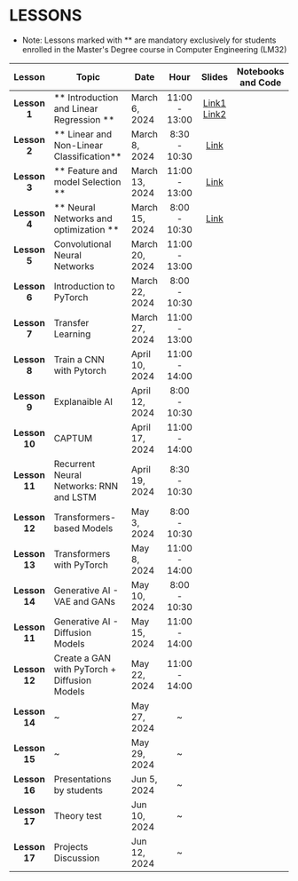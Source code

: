 # LESSONS

- Note: Lessons marked with ** are mandatory exclusively for students enrolled in the Master's Degree course in Computer Engineering (LM32)


| Lesson            | Topic                                             | Date            | Hour          | Slides       | Notebooks and Code |
| :-------:         | ------------------                                | --------------- | :-------:     | :-------:    |:-------:  |
| **Lesson 1**      | ** Introduction and Linear Regression **          | March 6, 2024   | 11:00 - 13:00 | [Link1](https://studentiunict-my.sharepoint.com/:b:/g/personal/concetto_spampinato_unict_it/EeafGoekiXtFnG_ceDlHaYEBxVSk_AZ56V4iF-tPU1svmg?e=Obkjnv) [Link2](https://studentiunict-my.sharepoint.com/:b:/g/personal/concetto_spampinato_unict_it/EdYwXfv37qFPl4MbhpcTXJsB-d-pSjJc0UFKPftCOAWGlg?e=65kkbx)  | |
| **Lesson 2**      | ** Linear and Non-Linear Classification**         | March 8, 2024   | 8:30 - 10:30  | [Link](https://studentiunict-my.sharepoint.com/:b:/g/personal/concetto_spampinato_unict_it/EXhIg0LAhkpJg9mak5EP2HMB9MwGK6YW7z3bsNw2F5Hy1Q?e=ec8GbA)  | |
| **Lesson 3**      | ** Feature and model Selection  **                | March 13, 2024  | 11:00 - 13:00 | [Link](https://studentiunict-my.sharepoint.com/:b:/g/personal/concetto_spampinato_unict_it/EegCqYjrPiFAvPziUgS49g4B7ITeCmxz6jI5n6TpFWQTyg?e=spx7P2)  | | 
| **Lesson 4**      | ** Neural Networks and optimization **            | March 15, 2024  | 8:00 - 10:30  | [Link](#)   | | 
| **Lesson 5**      | Convolutional Neural Networks                     | March 20, 2024  | 11:00 - 13:00 |             | |
| **Lesson 6**      | Introduction to PyTorch                           | March 22, 2024  | 8:00 - 10:30  |             | |
| **Lesson 7**      | Transfer Learning                                 | March 27, 2024  | 11:00 - 13:00 |             | |
| **Lesson 8**      | Train a CNN with Pytorch                          | April 10, 2024  | 11:00 - 14:00 |             | |
| **Lesson 9**      | Explanaible AI                                    | April 12, 2024  | 8:00 - 10:30  | | | 
| **Lesson 10**     | CAPTUM                                            | April 17, 2024  | 11:00 - 14:00 | | |
| **Lesson 11**     | Recurrent Neural Networks: RNN and LSTM           | April 19, 2024  | 8:30 - 10:30  | | |
| **Lesson 12**     | Transformers-based Models                         | May 3, 2024     | 8:00 - 10:30  | | |
| **Lesson 13**     | Transformers with PyTorch                         | May 8, 2024     | 11:00 - 14:00 | | |
| **Lesson 14**     | Generative AI - VAE and GANs                      | May 10, 2024    | 8:00 - 10:30  | | |
| **Lesson 11**     | Generative AI - Diffusion Models                  | May 15, 2024    | 11:00 - 14:00 | | |
| **Lesson 12**     | Create a GAN with PyTorch + Diffusion Models      | May 22, 2024    | 11:00 - 14:00 | | |
| **Lesson 14**     |                                 ~                 | May 27, 2024    |       ~       | | |
| **Lesson 15**     |                                 ~                 | May 29, 2024    |       ~       | | |
| **Lesson 16**     | Presentations by students                         | Jun 5, 2024     |       ~       | | |
| **Lesson 17**     | Theory test                                       | Jun 10, 2024    |       ~       | | |
| **Lesson 17**     | Projects Discussion                               | Jun 12, 2024    |       ~       | | |


